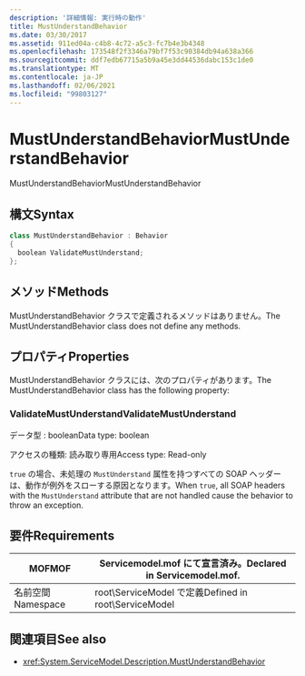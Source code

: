 ```yaml
---
description: '詳細情報: 実行時の動作'
title: MustUnderstandBehavior
ms.date: 03/30/2017
ms.assetid: 911ed04a-c4b8-4c72-a5c3-fc7b4e3b4348
ms.openlocfilehash: 173548f2f3346a79bf7f53c90384db94a638a366
ms.sourcegitcommit: ddf7edb67715a5b9a45e3dd44536dabc153c1de0
ms.translationtype: MT
ms.contentlocale: ja-JP
ms.lasthandoff: 02/06/2021
ms.locfileid: "99803127"
---
```

# <a name="mustunderstandbehavior"></a><span data-ttu-id="c1717-103">MustUnderstandBehavior</span><span class="sxs-lookup"><span data-stu-id="c1717-103">MustUnderstandBehavior</span></span>

<span data-ttu-id="c1717-104">MustUnderstandBehavior</span><span class="sxs-lookup"><span data-stu-id="c1717-104">MustUnderstandBehavior</span></span>  
  
## <a name="syntax"></a><span data-ttu-id="c1717-105">構文</span><span class="sxs-lookup"><span data-stu-id="c1717-105">Syntax</span></span>  
  
```csharp
class MustUnderstandBehavior : Behavior  
{  
  boolean ValidateMustUnderstand;  
};  
```  
  
## <a name="methods"></a><span data-ttu-id="c1717-106">メソッド</span><span class="sxs-lookup"><span data-stu-id="c1717-106">Methods</span></span>  

 <span data-ttu-id="c1717-107">MustUnderstandBehavior クラスで定義されるメソッドはありません。</span><span class="sxs-lookup"><span data-stu-id="c1717-107">The MustUnderstandBehavior class does not define any methods.</span></span>  
  
## <a name="properties"></a><span data-ttu-id="c1717-108">プロパティ</span><span class="sxs-lookup"><span data-stu-id="c1717-108">Properties</span></span>  

 <span data-ttu-id="c1717-109">MustUnderstandBehavior クラスには、次のプロパティがあります。</span><span class="sxs-lookup"><span data-stu-id="c1717-109">The MustUnderstandBehavior class has the following property:</span></span>  
  
### <a name="validatemustunderstand"></a><span data-ttu-id="c1717-110">ValidateMustUnderstand</span><span class="sxs-lookup"><span data-stu-id="c1717-110">ValidateMustUnderstand</span></span>  

 <span data-ttu-id="c1717-111">データ型 : boolean</span><span class="sxs-lookup"><span data-stu-id="c1717-111">Data type: boolean</span></span>  
  
 <span data-ttu-id="c1717-112">アクセスの種類: 読み取り専用</span><span class="sxs-lookup"><span data-stu-id="c1717-112">Access type: Read-only</span></span>  
  
 <span data-ttu-id="c1717-113">`true` の場合、未処理の `MustUnderstand` 属性を持つすべての SOAP ヘッダーは、動作が例外をスローする原因となります。</span><span class="sxs-lookup"><span data-stu-id="c1717-113">When `true`, all SOAP headers with the `MustUnderstand` attribute that are not handled cause the behavior to throw an exception.</span></span>  
  
## <a name="requirements"></a><span data-ttu-id="c1717-114">要件</span><span class="sxs-lookup"><span data-stu-id="c1717-114">Requirements</span></span>  
  
|<span data-ttu-id="c1717-115">MOF</span><span class="sxs-lookup"><span data-stu-id="c1717-115">MOF</span></span>|<span data-ttu-id="c1717-116">Servicemodel.mof にて宣言済み。</span><span class="sxs-lookup"><span data-stu-id="c1717-116">Declared in Servicemodel.mof.</span></span>|  
|---------|-----------------------------------|  
|<span data-ttu-id="c1717-117">名前空間</span><span class="sxs-lookup"><span data-stu-id="c1717-117">Namespace</span></span>|<span data-ttu-id="c1717-118">root\ServiceModel で定義</span><span class="sxs-lookup"><span data-stu-id="c1717-118">Defined in root\ServiceModel</span></span>|  
  
## <a name="see-also"></a><span data-ttu-id="c1717-119">関連項目</span><span class="sxs-lookup"><span data-stu-id="c1717-119">See also</span></span>

- <xref:System.ServiceModel.Description.MustUnderstandBehavior>
